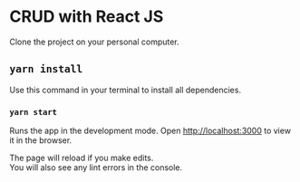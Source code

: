 # CRUD with React JS

Clone the project on your personal computer.

## `yarn install`

Use this command in your terminal to install all dependencies.

### `yarn start`

Runs the app in the development mode.
Open [http://localhost:3000](http://localhost:3000) to view it in the browser.

The page will reload if you make edits.\
You will also see any lint errors in the console.
